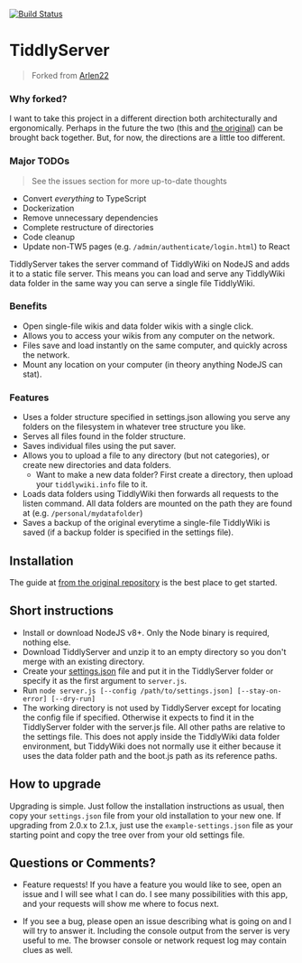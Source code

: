 [![Build Status](https://travis-ci.org/someguynamedmatt/TiddlyServer.svg?branch=master)](https://travis-ci.org/someguynamedmatt/TiddlyServer)

# TiddlyServer

> Forked from [Arlen22](https://github.com/Arlen22/TiddlyServer)

### Why forked?

I want to take this project in a different direction both architecturally and ergonomically. Perhaps in the future the two (this and [the original](https://github.com/Arlen22/TiddlyServer)) can be brought back together. But, for now, the directions are a little too different.

### Major TODOs

> See the issues section for more up-to-date thoughts

- Convert _everything_ to TypeScript
- Dockerization
- Remove unnecessary dependencies
- Complete restructure of directories
- Code cleanup
- Update non-TW5 pages (e.g. `/admin/authenticate/login.html`) to React

TiddlyServer takes the server command of TiddlyWiki on NodeJS and adds it to a static file server. This means you can load and serve any TiddlyWiki data folder in the same way you can serve a single file TiddlyWiki.

### Benefits

- Open single-file wikis and data folder wikis with a single click.
- Allows you to access your wikis from any computer on the network.
- Files save and load instantly on the same computer, and quickly across the network.
- Mount any location on your computer (in theory anything NodeJS can stat).

### Features

- Uses a folder structure specified in settings.json allowing you serve any folders on the filesystem in whatever tree structure you like.
- Serves all files found in the folder structure.
- Saves individual files using the put saver.
- Allows you to upload a file to any directory (but not categories), or create new directories and data folders.
  - Want to make a new data folder? First create a directory, then upload your `tiddlywiki.info` file to it.
- Loads data folders using TiddlyWiki then forwards all requests to the listen command. All data folders are mounted on the path they are found at (e.g. `/personal/mydatafolder`)
- Saves a backup of the original everytime a single-file TiddlyWiki is saved (if a backup folder is specified in the settings file).

## Installation

The guide at [from the original repository](https://arlen22.github.io/tiddlyserver/docs/gettingstarted.html) is the best place to get started.

## Short instructions

- Install or download NodeJS v8+. Only the Node binary is required, nothing else.
- Download TiddlyServer and unzip it to an empty directory so you don't merge with an existing directory.
- Create your [settings.json](https://arlen22.github.io/tiddlyserver/docs/settingsjson) file and put it in the TiddlyServer folder or specify it as the first argument to `server.js`.
- Run `node server.js [--config /path/to/settings.json] [--stay-on-error] [--dry-run]`
- The working directory is not used by TiddlyServer except for locating the config file if specified. Otherwise it expects to find it in the TiddlyServer folder with the server.js file. All other paths are relative to the settings file. This does not apply inside the TiddlyWiki data folder environment, but TiddyWiki does not normally use it either because it uses the data folder path and the boot.js path as its reference paths.

## How to upgrade

Upgrading is simple. Just follow the installation instructions as usual, then copy your `settings.json` file from your old installation to your new one. If upgrading from 2.0.x to 2.1.x, just use the `example-settings.json` file as your starting point and copy the tree over from your old settings file.

## Questions or Comments?

- Feature requests! If you have a feature you would like to see, open an issue and I will see what I can do. I see many possibilities with this app, and your requests will show me where to focus next.

- If you see a bug, please open an issue describing what is going on and I will try to answer it. Including the console output from the server is very useful to me. The browser console or network request log may contain clues as well.
